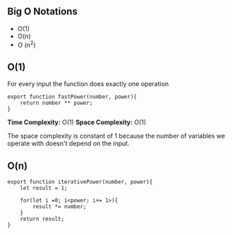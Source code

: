 ## Big O Notations

* O(1)
* O(n)
* O (n<sup>2</sup>)

## O(1)
For every input the function does exactly one operation

```
export function fastPower(number, power){
    return number ** power;
}

```
**Time Complexity:** O(1)
**Space Complexity:** O(1)

The space complexity is constant of 1 because the number of variables we operate with doesn't depend on the input.



## O(n)
```
export function iterativePower(number, power){
    let result = 1;
    
    for(let i =0; i<power; i+= 1>){
        result *= number;
    }
    return result;
}
```
